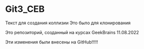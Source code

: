 # Git3_CEB
Текст для создания коллизии
Это было для клонирования

Это репозиторий, созданный на курсах GeekBrains 11.08.2022

Эти изменения были внесены на GitHub!!!!!
